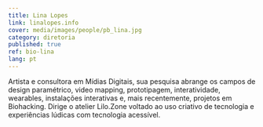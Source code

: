 ```yaml
---
title: Lina Lopes
link: linalopes.info
cover: media/images/people/pb_lina.jpg
category: diretoria
published: true
ref: bio-lina
lang: pt
---
```

Artista e consultora em Mídias Digitais, sua pesquisa abrange os campos de design paramétrico, video mapping, prototipagem, interatividade, wearables, instalações interativas e, mais recentemente, projetos em Biohacking. Dirige o atelier Lilo.Zone voltado ao uso criativo de tecnologia e experiências lúdicas com tecnologia acessível.
